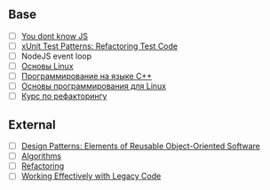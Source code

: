  ## Base
 - [ ] [You dont know JS](https://github.com/getify/You-Dont-Know-JS)
 - [ ] [xUnit Test Patterns: Refactoring Test Code](https://www.safaribooksonline.com/library/view/xunit-test-patterns/9780131495050/)
 - [ ] NodeJS event loop
 - [ ] [Основы Linux](https://stepik.org/course/762/syllabus)
 - [ ] [Программирование на языке C++](https://stepik.org/course/7/syllabus)
 - [ ] [Основы программирования для Linux](https://stepik.org/course/548/)
 - [ ] [Курс по рефакторингу](https://refactoring.guru/ru/refactoring/course)

 ## External
 - [ ] [Design Patterns: Elements of Reusable Object-Oriented Software](https://www.safaribooksonline.com/library/view/design-patterns-elements/0201633612/)
 - [ ] [Algorithms](https://www.coursera.org/specializations/algorithms)
 - [ ] [Refactoring](https://www.safaribooksonline.com/library/view/refactoring-improving-the/0201485672/)
 - [ ] [Working Effectively with Legacy Code](https://www.safaribooksonline.com/library/view/working-effectively-with/0131177052/)
